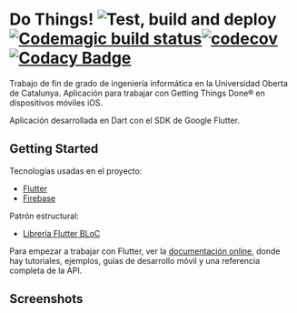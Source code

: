 # Do Things! ![Test, build and deploy](https://github.com/Swanito/gettingThingsDone/workflows/Test,%20build%20and%20deploy/badge.svg)[![Codemagic build status](https://api.codemagic.io/apps/5ea9a84b76654b209b42629c/5ea9a84b76654b209b42629b/status_badge.svg)](https://codemagic.io/apps/5ea9a84b76654b209b42629c/5ea9a84b76654b209b42629b/latest_build)[![codecov](https://codecov.io/gh/Swanito/gettingThingsDone/branch/master/graph/badge.svg)](https://codecov.io/gh/Swanito/gettingThingsDone)[![Codacy Badge](https://api.codacy.com/project/badge/Grade/91a258b66b3c41f49a459d11733a47ed)](https://www.codacy.com/manual/Swanito/gettingThingsDone?utm_source=github.com&amp;utm_medium=referral&amp;utm_content=Swanito/gettingThingsDone&amp;utm_campaign=Badge_Grade)

Trabajo de fin de grado de ingeniería informática en la Universidad Oberta de Catalunya. Aplicación para trabajar con Getting Things Done® en dispositivos móviles iOS.

Aplicación desarrollada en Dart con el SDK de Google Flutter.

## Getting Started

Tecnologías usadas en el proyecto:

- [Flutter](https://flutter.dev/)
- [Firebase](http://firebase.google.com/)

Patrón estructural:

- [Librería Flutter BLoC](https://bloclibrary.dev/#/)


Para empezar a trabajar con Flutter, ver la [documentación online](https://flutter.dev/docs), donde hay tutoriales, ejemplos, guías de desarrollo móvil y una referencia completa de la API.

## Screenshots